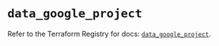 # `data_google_project`

Refer to the Terraform Registry for docs: [`data_google_project`](https://registry.terraform.io/providers/hashicorp/google-beta/5.41.0/docs/data-sources/google_project).
